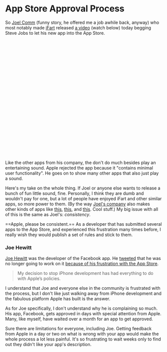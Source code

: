 # App Store Approval Process

So [Joel Comm](http://www.joelcomm.com/) (funny story, he offered me a job awhile back, anyway) who most notably made [iFart](http://itunes.apple.com/us/app/ifart-mobile-1-fart-machine-updated/id293760823?mt=8) released [a video](http://www.youtube.com/watch?v=kDAb64GwFbo) (watch below) today begging Steve Jobs to let his new app into the App Store.

<div class="video youtube wide"><object width="620" height="372"><param name="movie" value="http://www.youtube.com/v/kDAb64GwFbo&amp;hl=en_US&amp;fs=1&amp;rel=0&amp;hd=1"></param><param name="allowFullScreen" value="true"></param><param name="allowscriptaccess" value="always"></param><embed src="http://www.youtube.com/v/kDAb64GwFbo&amp;hl=en_US&amp;fs=1&amp;rel=0&amp;hd=1" type="application/x-shockwave-flash" allowscriptaccess="always" allowfullscreen="true" width="620" height="372"></embed></object></div>

Like the other apps from his company, the don't do much besides play an entertaining sound. Apple rejected the app because it "contains minimal user functionality". He goes on to show many other apps that also just play a sound.

Here's my take on the whole thing. If Joel or anyone else wants to release a bunch of fun little sound, fine. Personally, I think they are dumb and wouldn't pay for one, but a lot of people have enjoyed iFart and other similar apps, so more power to them. (By the way [Joel's company](http://infomediainc.com/) also makes other kinds of apps like [this](http://www.ivotemobile.com/), [this](http://www.gamedock.com/), and [this](http://mobilesyndicationsolutions.com/). Cool stuff.) My big issue with all of this is the same as Joel's: *consistency*.

==Apple, please be consistent.== As a developer that has submitted several apps to the App Store, and experienced this frustration many times before, I really wish they would publish a set of rules and stick to them.

### Joe Hewitt

[Joe Hewitt](http://joehewitt.com/) was the developer of the Facebook app. He [tweeted](http://twitter.com/joehewitt/status/5631765190) that he was no longer going to work on it [because of his frustration with the App Store](http://www.techcrunch.com/2009/11/11/joe-hewitt-developer-of-facebooks-massively-popular-iphone-app-quits-the-project/).

> My decision to stop iPhone development has had everything to do with Apple’s policies.

I understand that Joe and everyone else in the community is frustrated with the process, but I don't like just walking away from iPhone development and the fabulous platform Apple has built is the answer.

As for Joe specifically, I don't understand why he is complaining so much. His app, Facebook, gets approved in days with special attention from Apple. Many, like myself, have waited over a month for an app to get approved.

Sure there are limitations for everyone, including Joe. Getting feedback from Apple in a day or two on what is wrong with your app would make the whole process a lot less painful. It's so frustrating to wait weeks only to find out they didn't like your app's description.
